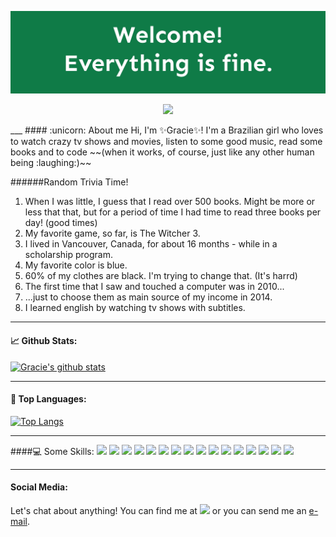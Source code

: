 ![header](/img/header.jpg?raw=true "Optional Title")
<p align="center">
<img src="https://media.giphy.com/media/dbtDDSvWErdf2/giphy.gif">
</p>
___
#### :unicorn: About me
Hi, I'm ✨Gracie✨! I'm a Brazilian girl who loves to watch crazy tv shows and movies, listen to some good music, read some books and to code ~~(when it works, of course, just like any other human being :laughing:)~~

######Random Trivia Time!
1. When I was little, I guess that I read over 500 books. Might be more or less that that, but for a period of time I had time to read three books per day! (good times)
2. My favorite game, so far, is The Witcher 3.
3. I lived in Vancouver, Canada, for about 16 months - while in a scholarship program.
4. My favorite color is blue.
5. 60% of my clothes are black. I'm trying to change that. (It's harrd)
6. The first time that I saw and touched a computer was in 2010...
7. ...just to choose them as main source of my income in 2014.
8. I learned english by watching tv shows with subtitles.
___
#### :chart_with_upwards_trend: Github Stats:
[![Gracie's github stats](https://github-readme-stats.vercel.app/api?username=GracieleDamasceno&count_private=true&show_icons=true&theme=buefy)](https://github.com/GracieleDamasceno/github-readme-stats)
___
#### :1st_place_medal: Top Languages:
[![Top Langs](https://github-readme-stats.vercel.app/api/top-langs/?username=GracieleDamasceno&count_private=true)](https://github.com/GracieleDamasceno/github-readme-stats)
___

####:computer: Some Skills:
<img src="https://img.shields.io/badge/java-%23ED8B00.svg?&style=for-the-badge&logo=java&logoColor=white"/>
<img src="https://img.shields.io/badge/spring%20-%236DB33F.svg?&style=for-the-badge&logo=spring&logoColor=white"/>
<img src="https://img.shields.io/badge/html5%20-%23E34F26.svg?&style=for-the-badge&logo=html5&logoColor=white"/>
<img src="https://img.shields.io/badge/css3%20-%231572B6.svg?&style=for-the-badge&logo=css3&logoColor=white"/>
<img src="https://img.shields.io/badge/javascript%20-%23323330.svg?&style=for-the-badge&logo=javascript&logoColor=%23F7DF1E"/>
<img src="https://img.shields.io/badge/bootstrap%20-%23563D7C.svg?&style=for-the-badge&logo=bootstrap&logoColor=white"/>
<img src="https://img.shields.io/badge/shell_script%20-%23121011.svg?&style=for-the-badge&logo=gnu-bash&logoColor=white"/>
<img src="https://img.shields.io/badge/docker%20-%230db7ed.svg?&style=for-the-badge&logo=docker&logoColor=white"/>
<img src="https://img.shields.io/badge/mysql-%2300f.svg?&style=for-the-badge&logo=mysql&logoColor=white"/>
<img src ="https://img.shields.io/badge/postgres-%23316192.svg?&style=for-the-badge&logo=postgresql&logoColor=white"/>
<img src ="https://img.shields.io/badge/MongoDB-%234ea94b.svg?&style=for-the-badge&logo=mongodb&logoColor=white"/>
<img src ="https://img.shields.io/badge/sqlite-%2307405e.svg?&style=for-the-badge&logo=sqlite&logoColor=white"/>
<img src="https://img.shields.io/badge/AWS%20-%23FF9900.svg?&style=for-the-badge&logo=amazon-aws&logoColor=white"/> 
<img src="https://img.shields.io/badge/firebase%20-%23039BE5.svg?&style=for-the-badge&logo=firebase"/>
<img src="https://img.shields.io/badge/github%20-%23121011.svg?&style=for-the-badge&logo=github&logoColor=white"/>
<img src="https://img.shields.io/badge/bitbucket%20-%230047B3.svg?&style=for-the-badge&logo=bitbucket&logoColor=white"/>

___

#### Social Media:
Let's chat about anything! You can find me at <a href="https://www.linkedin.com/in/graciele-damasceno/" alt="Linkedin"><img src="https://img.shields.io/badge/linkedin%20-%230077B5.svg?&style=for-the-badge&logo=linkedin&logoColor=white"/></a> or you can send me an <a href="mailto:damascenograciele@gmail.com">e-mail</a>.